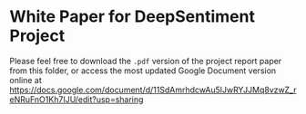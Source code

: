 # White Paper for DeepSentiment Project

Please feel free to download the `.pdf` version of the project report paper from this folder, or access the most updated Google Document version online at https://docs.google.com/document/d/11SdAmrhdcwAu5lJwRYJJMq8vzwZ_reNRuFnO1Kh7IJU/edit?usp=sharing
